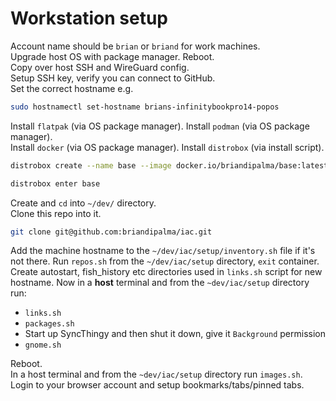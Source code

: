 # Workstation setup

Account name should be `brian` or `briand` for work machines.  
Upgrade host OS with package manager. Reboot.  
Copy over host SSH and WireGuard config.  
Setup SSH key, verify you can connect to GitHub.  
Set the correct hostname e.g.

```bash
sudo hostnamectl set-hostname brians-infinitybookpro14-popos
```

Install `flatpak` (via OS package manager).
Install `podman` (via OS package manager).  
Install `docker` (via OS package manager).
Install `distrobox` (via install script).

```bash
distrobox create --name base --image docker.io/briandipalma/base:latest
```

```bash
distrobox enter base
```

Create and `cd` into `~/dev/` directory.  
Clone this repo into it.

```bash
git clone git@github.com:briandipalma/iac.git
```

Add the machine hostname to the `~/dev/iac/setup/inventory.sh` file if it's not there.
Run `repos.sh` from the `~/dev/iac/setup` directory, `exit` container.  
Create autostart, fish_history etc directories used in `links.sh` script for
new hostname.
Now in a **host** terminal and from the `~dev/iac/setup` directory run:

- `links.sh`
- `packages.sh`
- Start up SyncThingy and then shut it down, give it `Background` permission
- `gnome.sh`

Reboot.  
In a host terminal and from the `~dev/iac/setup` directory run `images.sh`.  
Login to your browser account and setup bookmarks/tabs/pinned tabs.
